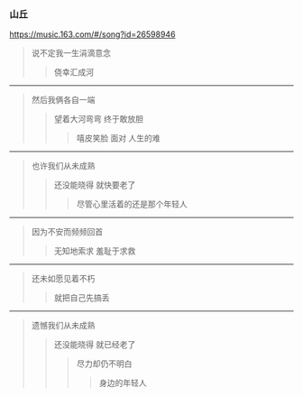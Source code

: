 ### 山丘
https://music.163.com/#/song?id=26598946
>说不定我一生涓滴意念
>>侥幸汇成河
---
>然后我俩各自一端
>>望着大河弯弯 终于敢放胆
>>>嘻皮笑脸 面对 人生的难
---
>也许我们从未成熟
>>还没能晓得 就快要老了
>>>尽管心里活着的还是那个年轻人
---
>因为不安而频频回首
>>无知地索求 羞耻于求救
---
>还未如愿见着不朽
>>就把自己先搞丢
---
>遗憾我们从未成熟
>>还没能晓得 就已经老了
>>>尽力却仍不明白
>>>>身边的年轻人